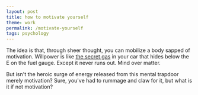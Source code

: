 ```yaml
---
layout: post
title: how to motivate yourself
theme: work
permalink: /motivate-yourself
tags: psychology
---
```


The idea is that, through sheer thought, you can mobilize a body sapped of motivation.
Willpower is like [the secret gas](https://youtu.be/TuEdU_lrtZk) in your car that hides below the E on the fuel gauge.
Except it never runs out.
Mind over matter.

But isn't the heroic surge of energy released from this mental trapdoor merely motivation?
Sure, you've had to rummage and claw for it, but what is it if not motivation?